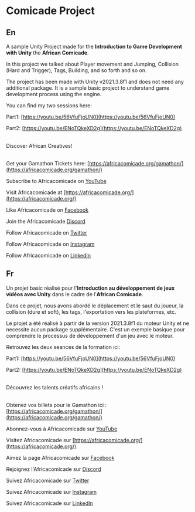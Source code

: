 # Comicade Project
## En
A sample Unity Project made for the **Introduction to Game Development with Unity** the **African Comicade**.

In this project we talked about Player movement and Jumping, Collision (Hard and Trigger), Tags, Building, and so forth and so on.

The project has been made with Unity v2021.3.8f1 and does not need any additional package. It is a sample basic project to understand game development process using the engine.

You can find my two sessions here:

Part1: [https://youtu.be/56VfuFjoUN0](https://youtu.be/56VfuFjoUN0)

Part2: [https://youtu.be/ENoTQkeXD2g](https://youtu.be/ENoTQkeXD2g)
<br><br>

Discover African Creatives! <br><br>

Get your Gamathon Tickets here: [https://africacomicade.org/gamathon/](https://africacomicade.org/gamathon/)<br>

Subscribe to Africacomicade on [YouTube](http://bit.ly/AfricacomicadeOnYoutube)<br>

Visit Africacomicade  at [https://africacomicade.org/](https://africacomicade.org/)<br>
  
Like Africacomicade on [Facebook](https://facebook.com/africacomicade)<br>
  
Join the Africacomicade [Discord](https://discord.gg/mNatgSMz)<br>
  
Follow Africacomicade on [Twitter](https://twitter.com/africacomicade)<br>
  
Follow Africacomicade on [Instagram](https://www.instagram.com/africacomicade/)<br>
  
Follow Africacomicade on [LinkedIn](https://www.linkedin.com/company/africacomicade/)<br>


## Fr

Un projet basic réalisé pour l'**Introduction au développement de jeux vidéos avec Unity** dans le cadre de l'**African Comicade**.

Dans ce projet, nous avons abordé le déplacement et le saut du joueur, la collision (dure et soft), les tags, l'exportation vers les plateformes, etc.

Le projet a été réalisé à partir de la version 2021.3.8f1 du moteur Unity et ne necessite aucun package supplémentaire. C'est un exemple basique pour comprendre le processus de développement d'un jeu avec le moteur.

Retrouvez les deux seances de la formation ici:

Part1: [https://youtu.be/56VfuFjoUN0](https://youtu.be/56VfuFjoUN0)

Part2: [https://youtu.be/ENoTQkeXD2g](https://youtu.be/ENoTQkeXD2g)
<br><br>

Découvrez les talents créatifs africains ! <br><br>

Obtenez vos billets pour le Gamathon ici : [https://africacomicade.org/gamathon/](https://africacomicade.org/gamathon/)<br>

Abonnez-vous à Africacomicade sur [YouTube](http://bit.ly/AfricacomicadeOnYoutube)<br>
  
Visitez Africacomicade sur [https://africacomicade.org/](https://africacomicade.org/)<br>
  
Aimez la page Africacomicade sur [Facebook](https://facebook.com/africacomicade)<br>
  
Rejoignez l'Africacomicade sur [Discord](https://discord.gg/mNatgSMz)<br>
  
Suivez Africacomicade sur [Twitter](https://twitter.com/africacomicade)<br>
  
Suivez Africacomicade sur [Instagram](https://www.instagram.com/africacomicade/)<br>
  
Suivez Africacomicade sur [LinkedIn](https://www.linkedin.com/company/africacomicade/)<br>
